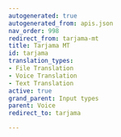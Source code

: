 ```yaml
---
autogenerated: true
autogenerated_from: apis.json
nav_order: 998
redirect_from: tarjama-mt
title: Tarjama MT
id: tarjama
translation_types:
- File Translation
- Voice Translation
- Text Translation
active: true
grand_parent: Input types
parent: Voice
redirect_to: tarjama

---
```


